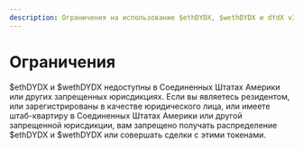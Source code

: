 ```yaml
---
description: Ограничения на использование $ethDYDX, $wethDYDX и dYdX v3.
---
```


# Ограничения

$ethDYDX и $wethDYDX недоступны в Соединенных Штатах Америки или других запрещенных юрисдикциях. Если вы являетесь резидентом, или зарегистрированы в качестве юридического лица, или имеете штаб-квартиру в Соединенных Штатах Америки или другой запрещенной юрисдикции, вам запрещено получать распределение $ethDYDX и $wethDYDX или совершать сделки с этими токенами.
